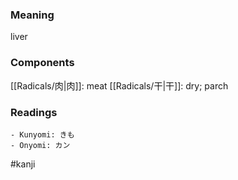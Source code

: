 ### Meaning

liver

### Components

[[Radicals/肉|肉]]: meat [[Radicals/干|干]]: dry; parch

### Readings

```
- Kunyomi: きも
- Onyomi: カン
```

#kanji
